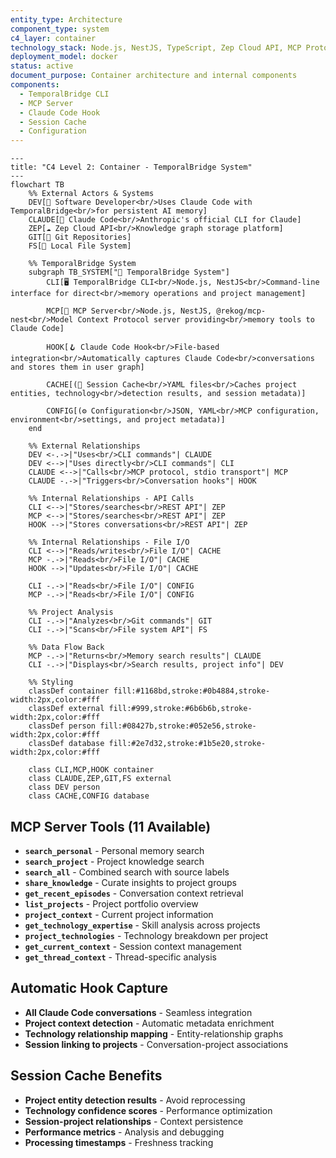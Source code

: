 ```yaml
---
entity_type: Architecture
component_type: system
c4_layer: container
technology_stack: Node.js, NestJS, TypeScript, Zep Cloud API, MCP Protocol
deployment_model: docker
status: active
document_purpose: Container architecture and internal components
components:
  - TemporalBridge CLI
  - MCP Server
  - Claude Code Hook
  - Session Cache
  - Configuration
---
```


```mermaid
---
title: "C4 Level 2: Container - TemporalBridge System"
---
flowchart TB
    %% External Actors & Systems
    DEV[👤 Software Developer<br/>Uses Claude Code with TemporalBridge<br/>for persistent AI memory]
    CLAUDE[🤖 Claude Code<br/>Anthropic's official CLI for Claude]
    ZEP[☁️ Zep Cloud API<br/>Knowledge graph storage platform]
    GIT[📂 Git Repositories]
    FS[💾 Local File System]
    
    %% TemporalBridge System
    subgraph TB_SYSTEM["🧠 TemporalBridge System"]
        CLI[🖥️ TemporalBridge CLI<br/>Node.js, NestJS<br/>Command-line interface for direct<br/>memory operations and project management]
        
        MCP[🔌 MCP Server<br/>Node.js, NestJS, @rekog/mcp-nest<br/>Model Context Protocol server providing<br/>memory tools to Claude Code]
        
        HOOK[🪝 Claude Code Hook<br/>File-based integration<br/>Automatically captures Claude Code<br/>conversations and stores them in user graph]
        
        CACHE[(💾 Session Cache<br/>YAML files<br/>Caches project entities, technology<br/>detection results, and session metadata)]
        
        CONFIG[(⚙️ Configuration<br/>JSON, YAML<br/>MCP configuration, environment<br/>settings, and project metadata)]
    end
    
    %% External Relationships
    DEV <-.->|"Uses<br/>CLI commands"| CLAUDE
    DEV <-->|"Uses directly<br/>CLI commands"| CLI
    CLAUDE <-->|"Calls<br/>MCP protocol, stdio transport"| MCP
    CLAUDE -.->|"Triggers<br/>Conversation hooks"| HOOK
    
    %% Internal Relationships - API Calls
    CLI <-->|"Stores/searches<br/>REST API"| ZEP
    MCP <-->|"Stores/searches<br/>REST API"| ZEP
    HOOK -->|"Stores conversations<br/>REST API"| ZEP
    
    %% Internal Relationships - File I/O
    CLI <-->|"Reads/writes<br/>File I/O"| CACHE
    MCP -.->|"Reads<br/>File I/O"| CACHE
    HOOK -->|"Updates<br/>File I/O"| CACHE
    
    CLI -.->|"Reads<br/>File I/O"| CONFIG
    MCP -.->|"Reads<br/>File I/O"| CONFIG
    
    %% Project Analysis
    CLI -.->|"Analyzes<br/>Git commands"| GIT
    CLI -.->|"Scans<br/>File system API"| FS
    
    %% Data Flow Back
    MCP -.->|"Returns<br/>Memory search results"| CLAUDE
    CLI -.->|"Displays<br/>Search results, project info"| DEV
    
    %% Styling
    classDef container fill:#1168bd,stroke:#0b4884,stroke-width:2px,color:#fff
    classDef external fill:#999,stroke:#6b6b6b,stroke-width:2px,color:#fff
    classDef person fill:#08427b,stroke:#052e56,stroke-width:2px,color:#fff
    classDef database fill:#2e7d32,stroke:#1b5e20,stroke-width:2px,color:#fff
    
    class CLI,MCP,HOOK container
    class CLAUDE,ZEP,GIT,FS external
    class DEV person
    class CACHE,CONFIG database
```

## MCP Server Tools (11 Available)
- **`search_personal`** - Personal memory search
- **`search_project`** - Project knowledge search  
- **`search_all`** - Combined search with source labels
- **`share_knowledge`** - Curate insights to project groups
- **`get_recent_episodes`** - Conversation context retrieval
- **`list_projects`** - Project portfolio overview
- **`project_context`** - Current project information
- **`get_technology_expertise`** - Skill analysis across projects
- **`project_technologies`** - Technology breakdown per project
- **`get_current_context`** - Session context management
- **`get_thread_context`** - Thread-specific analysis

## Automatic Hook Capture
- **All Claude Code conversations** - Seamless integration
- **Project context detection** - Automatic metadata enrichment
- **Technology relationship mapping** - Entity-relationship graphs
- **Session linking to projects** - Conversation-project associations

## Session Cache Benefits
- **Project entity detection results** - Avoid reprocessing
- **Technology confidence scores** - Performance optimization
- **Session-project relationships** - Context persistence
- **Performance metrics** - Analysis and debugging
- **Processing timestamps** - Freshness tracking